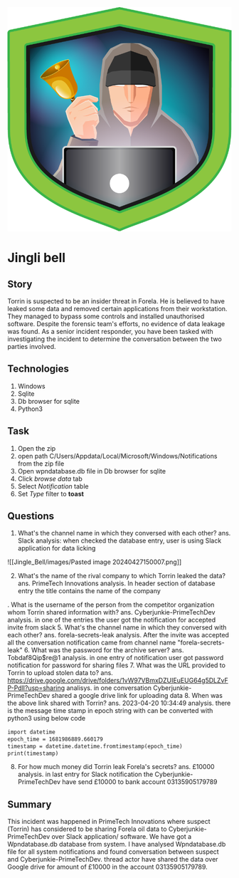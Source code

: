 
![images/jingle bell.png](https://github.com/dahekars/HTB_sherlock/blob/main/Jingle_Bell/images/jingle%20bell.png)
# Jingli bell

## Story
Torrin is suspected to be an insider threat in Forela. He is believed to have leaked some data and removed certain applications from their workstation. They managed to bypass some controls and installed unauthorised software. Despite the forensic team's efforts, no evidence of data leakage was found. As a senior incident responder, you have been tasked with investigating the incident to determine the conversation between the two parties involved.
## Technologies
1. Windows
2. Sqlite
3. Db browser for sqlite
4. Python3

## Task
1. Open the zip 
2. open path C/Users/Appdata/Local/Microsoft/Windows/Notifications from the zip file 
3. Open wpndatabase.db file in Db browser for sqlite
4. Click *browse data* tab
5. Select *Notification* table 
6. Set *Type* filter to **toast**
## Questions 
1. What's the channel name in which they conversed with each other?
ans. Slack
analysis: when checked the database entry, user is using Slack application for data licking 

![[Jingle_Bell/images/Pasted image 20240427150007.png]]

2. What's the name of the rival company to which Torrin leaked the data?
ans. PrimeTech Innovations
analysis. In header section of database entry the title contains the name of the company

. What is the username of the person from the competitor organization whom Torrin shared information with?
	ans. Cyberjunkie-PrimeTechDev
	analysis. in one of the entries the user got the notification for accepted invite from slack
5. What's the channel name in which they conversed with each other?
	ans. forela-secrets-leak
	analysis. After the invite was accepted all the conversation notification came from channel name "forela-secrets-leak"
6. What was the password for the archive server?
	ans. Tobdaf8Qip$re@1
	analysis. in one entry of notification user got password notification for password for sharing files
7. What was the URL provided to Torrin to upload stolen data to?
	ans. https://drive.google.com/drive/folders/1vW97VBmxDZUIEuEUG64g5DLZvFP-Pdll?usp=sharing
	analisys. in one conversation Cyberjunkie-PrimeTechDev shared a google drive link for uploading data
8. When was the above link shared with Torrin?
	ans. 2023-04-20 10:34:49
	analysis. there is the message time stamp in epoch string with can be converted with python3 using below code 
```python3
import datetime
epoch_time = 1681986889.660179
timestamp = datetime.datetime.fromtimestamp(epoch_time)
print(timestamp)
```
8. For how much money did Torrin leak Forela's secrets?
	ans. £10000
	analysis. in last entry for Slack notification the Cyberjunkie-PrimeTechDev have send £10000 to bank account 03135905179789

## Summary 
This incident was happened in PrimeTech Innovations where suspect (Torrin) has considered to be sharing Forela oil data to Cyberjunkie-PrimeTechDev over Slack application/ software. We have got a Wpndatabase.db database from system. I have analysed Wpndatabase.db file for all system notifications and found conversation between suspect and Cyberjunkie-PrimeTechDev.
thread actor have shared the data over Google drive for amount of £10000 in the account 03135905179789. 
